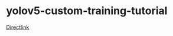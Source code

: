 # yolov5-custom-training-tutorial


[Directlink](https://colab.research.google.com/github/jbantony/yolov5-custom-training-tutorial/blob/main/yolov5-custom-training.ipynb)
